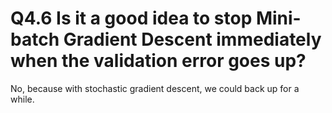 # Q4.6 Is it a good idea to stop Mini-batch Gradient Descent immediately when the validation error goes up?

No, because with stochastic gradient descent, we could back up for a while.
